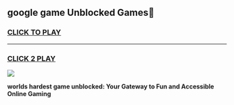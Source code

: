 
## google game Unblocked Games👋
<h3>
<a href="https://premium.freeplayer.one?title=google_game&ref=16F">CLICK TO PLAY</a></h3>
<hr>

<h3>
<a href="https://premium.freeplayer.one?title=google_game&ref=16F">CLICK 2 PLAY</a>
  
</h3>

<a href="https://premium.freeplayer.one?title=google_game&ref=16F/"><img src="https://clearcache.store/games.png"></a>


**worlds hardest game unblocked: Your Gateway to Fun and Accessible Online Gaming**
